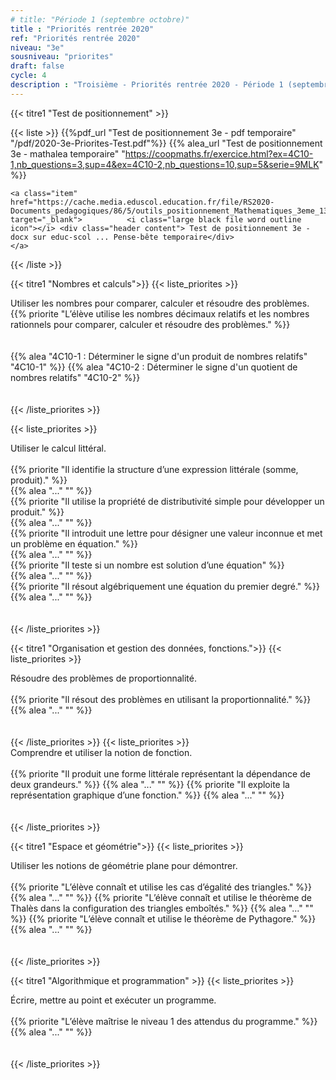```yaml
---
# title: "Période 1 (septembre octobre)"
title : "Priorités rentrée 2020"
ref: "Priorités rentrée 2020"
niveau: "3e"
sousniveau: "priorites"
draft: false
cycle: 4
description : "Troisième - Priorités rentrée 2020 - Période 1 (septembre octobre)"
---
```


<!-- <h2 class="ui horizontal divider header">Priorités</h2>
<h3 class="ui horizontal divider header">Test de positionnement</h3> -->

{{< titre1 "Test de positionnement" >}}

{{< liste >}}
	{{%pdf_url "Test de positionnement 3e - pdf temporaire" "/pdf/2020-3e-Priorites-Test.pdf"%}}
	{{% alea_url "Test de positionnement 3e - mathalea temporaire" "https://coopmaths.fr/exercice.html?ex=4C10-1,nb_questions=3,sup=4&ex=4C10-2,nb_questions=10,sup=5&serie=9MLK" %}}

	<a class="item" href="https://cache.media.eduscol.education.fr/file/RS2020-Documents_pedagogiques/86/5/outils_positionnement_Mathematiques_3eme_1309865.docx" target="_blank">  		<i class="large black file word outline icon"></i> <div class="header content"> Test de positionnement 3e - docx sur educ-scol ... Pense-bête temporaire</div>  	
	</a>

{{< /liste >}}


<!-- <h3 class="ui horizontal divider header">Nombres et calculs</h3> -->
{{< titre1 "Nombres et calculs">}}
{{< liste_priorites >}}
	<div class="item">
		<i class="large black chevron circle right icon"></i> <div class="header content"> Utiliser les nombres pour comparer, calculer et résoudre des problèmes.</div>
		<div class="ui middle aligned divided list">
			{{% priorite "L’élève utilise les nombres décimaux relatifs et les nombres rationnels pour comparer, calculer et résoudre des problèmes." %}}
		</div>	
		<div class="ui middle aligned animated selection divided list">			
			{{% alea "4C10-1 : Déterminer le signe d'un produit de nombres relatifs" "4C10-1" %}}
			{{% alea "4C10-2 : Déterminer le signe d'un quotient de nombres relatifs" "4C10-2" %}}			
		</div>	
	</div>	
{{< /liste_priorites >}}

{{< liste_priorites >}}
	<div class="item">
		<i class="large black chevron circle right icon"></i> <div class="header content"> Utiliser le calcul littéral.</div>	
		<div class="ui middle selection divided list">
			{{% priorite "Il identifie la structure d’une expression littérale (somme, produit)." %}}
		</div>
		<div class="ui middle aligned animated selection divided list">
			{{% alea "..." "" %}}
		</div>
		<div class="ui middle selection divided list">
			{{% priorite "Il utilise la propriété de distributivité simple pour développer un produit." %}}
		</div>
		<div class="ui middle aligned animated selection divided list">
			{{% alea "..." "" %}}
		</div>
		<div class="ui middle selection divided list">
			{{% priorite "Il introduit une lettre pour désigner une valeur inconnue et met un problème en équation." %}}
		</div>
		<div class="ui middle aligned animated selection divided list">
			{{% alea "..." "" %}}
		</div>
		<div class="ui middle selection divided list">
			{{% priorite "Il teste si un nombre est solution d’une équation" %}}
		</div>
		<div class="ui middle aligned animated selection divided list">
			{{% alea "..." "" %}}
		</div>
		<div class="ui middle selection divided list">
			{{% priorite "Il résout algébriquement une équation du premier degré." %}}
		</div>
		<div class="ui middle aligned animated selection divided list">
			{{% alea "..." "" %}}
		</div>	
	</div>	
{{< /liste_priorites >}}


<!-- <h3 class="ui horizontal divider header">Organisation et gestion des données, fonctions.</h3> -->
{{< titre1 "Organisation et gestion des données, fonctions.">}}
{{< liste_priorites >}}
	<div class="item">
		<i class="large black chevron circle right icon"></i> <div class="header content"> Résoudre des problèmes de proportionnalité.</div>	
		<div class="ui middle aligned animated selection divided list">
			{{% priorite "Il résout des problèmes en utilisant la proportionnalité." %}}
			{{% alea "..." "" %}}
		</div>	
	</div>	
{{< /liste_priorites >}}
{{< liste_priorites >}}
	<div class="item">
		<i class="large black chevron circle right icon"></i> <div class="header content"> Comprendre et utiliser la notion de fonction.</div>	
		<div class="ui middle aligned animated selection divided list">
			{{% priorite "Il produit une forme littérale représentant la dépendance de deux grandeurs." %}}
			{{% alea "..." "" %}}
			{{% priorite "Il exploite la représentation graphique d’une fonction." %}}
			{{% alea "..." "" %}}
		</div>	
	</div>	
{{< /liste_priorites >}}

<!-- <h3 class="ui horizontal divider header">Espace et géométrie</h3> -->
{{< titre1 "Espace et géométrie">}}
{{< liste_priorites >}}
	<div class="item">
		<i class="large black chevron circle right icon"></i> <div class="header content"> Utiliser les notions de géométrie plane pour démontrer.</div>	
		<div class="ui middle aligned animated selection divided list">
			{{% priorite "L’élève connaît et utilise les cas d’égalité des triangles." %}}
			{{% alea "..." "" %}}
			{{% priorite "L’élève connaît et utilise le théorème de Thalès dans la configuration des triangles emboîtés." %}}
			{{% alea "..." "" %}}
			{{% priorite "L’élève connaît et utilise le théorème de Pythagore." %}}
			{{% alea "..." "" %}}
		</div>	
	</div>	
{{< /liste_priorites >}}

<!-- <h3 class="ui horizontal divider header">Algorithmique et programmation</h3> -->
{{< titre1 "Algorithmique et programmation" >}}
{{< liste_priorites >}}
	<div class="item">
		<i class="large black chevron circle right icon"></i> <div class="header content">Écrire, mettre au point et exécuter un programme.</div>	
		<div class="ui middle aligned animated selection divided list">
			{{% priorite "L’élève maîtrise le niveau 1 des attendus du programme." %}}
			{{% alea "..." "" %}}
		</div>	
	</div>	
{{< /liste_priorites >}}

<!-- {{< liste_exercices >}}
	{{% alea_url "..." "" %}}
	{{% alea "..." "" %}}
{{< /liste_exercices >}}



{{< titre "Compléments numériques" >}}

{{< liste >}}
{{< /liste >}} -->